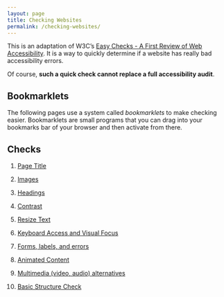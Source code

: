 ```yaml
---
layout: page
title: Checking Websites
permalink: /checking-websites/
---
```


This is an adaptation of W3C’s [Easy Checks - A First Review of Web Accessibility](https://www.w3.org/WAI/test-evaluate/preliminary/). It is a way to quickly determine if a website has really bad accessibility errors.

Of course, **such a quick check cannot replace a full accessibility audit**.

## Bookmarklets

The following pages use a system called _bookmarklets_ to make checking easier. Bookmarklets are small programs that you can drag into your bookmarks bar of your browser and then activate from there.

## Checks

1. [Page Title](/checking-websites/page-title/)

2. [Images](/checking-websites/images/)

3. [Headings](/checking-websites/headings/)

4. [Contrast](/checking-websites/contrast)

5. [Resize Text](/checking-websites/resize-text/)

6. [Keyboard Access and Visual Focus](/checking-websites/keyboard/)

7. [Forms, labels, and errors](/checking-websites/forms/)

8. [Animated Content](/checking-websites/animations/)

9. [Multimedia (video, audio) alternatives](/checking-websites/multimedia/)

10. [Basic Structure Check](/checking-websites/structure/)